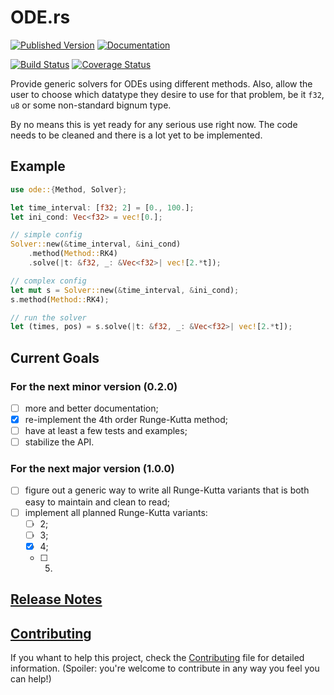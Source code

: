 # ODE.rs

[![Published Version](https://img.shields.io/crates/v/ode.svg)](https://crates.io/crates/ode)
[![Documentation](https://docs.rs/ode/badge.svg)](https://docs.rs/ode/)

[![Build Status](https://travis-ci.org/DonRyuDragoni/ODE.rs.svg?branch=master)](https://travis-ci.org/DonRyuDragoni/ODE.rs)
[![Coverage Status](https://coveralls.io/repos/github/DonRyuDragoni/ODE.rs/badge.svg?branch=master)](https://coveralls.io/github/DonRyuDragoni/ODE.rs?branch=master)

Provide generic solvers for ODEs using different methods. Also, allow the user
to choose which datatype they desire to use for that problem, be it `f32`, `u8`
or some non-standard bignum type.

By no means this is yet ready for any serious use right now. The code needs to
be cleaned and there is a lot yet to be implemented.

## Example

```rust
use ode::{Method, Solver};

let time_interval: [f32; 2] = [0., 100.];
let ini_cond: Vec<f32> = vec![0.];

// simple config
Solver::new(&time_interval, &ini_cond)
    .method(Method::RK4)
    .solve(|t: &f32, _: &Vec<f32>| vec![2.*t]);

// complex config
let mut s = Solver::new(&time_interval, &ini_cond);
s.method(Method::RK4);

// run the solver
let (times, pos) = s.solve(|t: &f32, _: &Vec<f32>| vec![2.*t]);
```

## Current Goals

### For the next minor version (0.2.0)

- [ ] more and better documentation;
- [x] re-implement the 4th order Runge-Kutta method;
- [ ] have at least a few tests and examples;
- [ ] stabilize the API.

### For the next major version (1.0.0)

- [ ] figure out a generic way to write all Runge-Kutta variants that is both
  easy to maintain and clean to read;
- [ ] implement all planned Runge-Kutta variants:
  - [ ] 2;
  - [ ] 3;
  - [x] 4;
  - [ ] 5.

## [Release Notes](./Release%20Notes.md)

## [Contributing](./CONTRIBUTING.md)

If you whant to help this project, check the [Contributing](./CONTRIBUTING.md)
file for detailed information. (Spoiler: you're welcome to contribute in any way
you feel you can help!)
